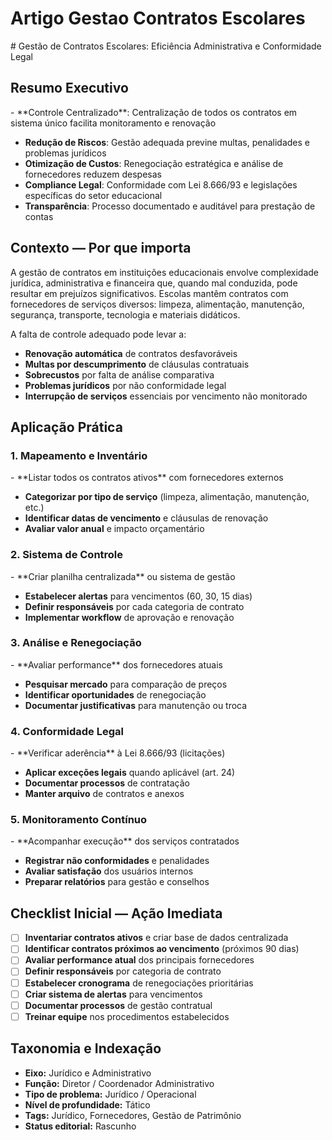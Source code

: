 # Artigo Gestao Contratos Escolares

﻿# Gestão de Contratos Escolares: Eficiência Administrativa e Conformidade Legal

<!-- METADADOS DE CLASSIFICACAO -->
<!-- 
Eixo Tematico: governanca
Subcategoria: GOV-COM
Funcao Alvo: COORDENADOR
Tipo de Conteudo: ART
Nivel de Profundidade: OPE
Status Editorial: Rascunho
Codigo de Indexacao: GOV-COM-COORDENADOR-ART-OPE-IDE
Palavras-chave: compliance, riscos
Data de Classificacao: 2025-09-18 12:13:53
-->
## Resumo Executivo

<!-- METADADOS DE CLASSIFICACAO -->
<!-- 
Eixo Tematico: governanca
Subcategoria: GOV-COM
Funcao Alvo: COORDENADOR
Tipo de Conteudo: ART
Nivel de Profundidade: OPE
Status Editorial: Rascunho
Codigo de Indexacao: GOV-COM-COORDENADOR-ART-OPE-IDE
Palavras-chave: compliance, riscos
Data de Classificacao: 2025-09-18 12:13:53
-->- **Controle Centralizado**: Centralização de todos os contratos em sistema único facilita monitoramento e renovação
- **Redução de Riscos**: Gestão adequada previne multas, penalidades e problemas jurídicos
- **Otimização de Custos**: Renegociação estratégica e análise de fornecedores reduzem despesas
- **Compliance Legal**: Conformidade com Lei 8.666/93 e legislações específicas do setor educacional
- **Transparência**: Processo documentado e auditável para prestação de contas

## Contexto — Por que importa

<!-- METADADOS DE CLASSIFICACAO -->
<!-- 
Eixo Tematico: governanca
Subcategoria: GOV-COM
Funcao Alvo: COORDENADOR
Tipo de Conteudo: ART
Nivel de Profundidade: OPE
Status Editorial: Rascunho
Codigo de Indexacao: GOV-COM-COORDENADOR-ART-OPE-IDE
Palavras-chave: compliance, riscos
Data de Classificacao: 2025-09-18 12:13:53
-->
A gestão de contratos em instituições educacionais envolve complexidade jurídica, administrativa e financeira que, quando mal conduzida, pode resultar em prejuízos significativos. Escolas mantêm contratos com fornecedores de serviços diversos: limpeza, alimentação, manutenção, segurança, transporte, tecnologia e materiais didáticos.

A falta de controle adequado pode levar a:
- **Renovação automática** de contratos desfavoráveis
- **Multas por descumprimento** de cláusulas contratuais
- **Sobrecustos** por falta de análise comparativa
- **Problemas jurídicos** por não conformidade legal
- **Interrupção de serviços** essenciais por vencimento não monitorado

## Aplicação Prática

<!-- METADADOS DE CLASSIFICACAO -->
<!-- 
Eixo Tematico: governanca
Subcategoria: GOV-COM
Funcao Alvo: COORDENADOR
Tipo de Conteudo: ART
Nivel de Profundidade: OPE
Status Editorial: Rascunho
Codigo de Indexacao: GOV-COM-COORDENADOR-ART-OPE-IDE
Palavras-chave: compliance, riscos
Data de Classificacao: 2025-09-18 12:13:53
-->
### 1. Mapeamento e Inventário

<!-- METADADOS DE CLASSIFICACAO -->
<!-- 
Eixo Tematico: governanca
Subcategoria: GOV-COM
Funcao Alvo: COORDENADOR
Tipo de Conteudo: ART
Nivel de Profundidade: OPE
Status Editorial: Rascunho
Codigo de Indexacao: GOV-COM-COORDENADOR-ART-OPE-IDE
Palavras-chave: compliance, riscos
Data de Classificacao: 2025-09-18 12:13:53
-->- **Listar todos os contratos ativos** com fornecedores externos
- **Categorizar por tipo de serviço** (limpeza, alimentação, manutenção, etc.)
- **Identificar datas de vencimento** e cláusulas de renovação
- **Avaliar valor anual** e impacto orçamentário

### 2. Sistema de Controle

<!-- METADADOS DE CLASSIFICACAO -->
<!-- 
Eixo Tematico: governanca
Subcategoria: GOV-COM
Funcao Alvo: COORDENADOR
Tipo de Conteudo: ART
Nivel de Profundidade: OPE
Status Editorial: Rascunho
Codigo de Indexacao: GOV-COM-COORDENADOR-ART-OPE-IDE
Palavras-chave: compliance, riscos
Data de Classificacao: 2025-09-18 12:13:53
-->- **Criar planilha centralizada** ou sistema de gestão
- **Estabelecer alertas** para vencimentos (60, 30, 15 dias)
- **Definir responsáveis** por cada categoria de contrato
- **Implementar workflow** de aprovação e renovação

### 3. Análise e Renegociação

<!-- METADADOS DE CLASSIFICACAO -->
<!-- 
Eixo Tematico: governanca
Subcategoria: GOV-COM
Funcao Alvo: COORDENADOR
Tipo de Conteudo: ART
Nivel de Profundidade: OPE
Status Editorial: Rascunho
Codigo de Indexacao: GOV-COM-COORDENADOR-ART-OPE-IDE
Palavras-chave: compliance, riscos
Data de Classificacao: 2025-09-18 12:13:53
-->- **Avaliar performance** dos fornecedores atuais
- **Pesquisar mercado** para comparação de preços
- **Identificar oportunidades** de renegociação
- **Documentar justificativas** para manutenção ou troca

### 4. Conformidade Legal

<!-- METADADOS DE CLASSIFICACAO -->
<!-- 
Eixo Tematico: governanca
Subcategoria: GOV-COM
Funcao Alvo: COORDENADOR
Tipo de Conteudo: ART
Nivel de Profundidade: OPE
Status Editorial: Rascunho
Codigo de Indexacao: GOV-COM-COORDENADOR-ART-OPE-IDE
Palavras-chave: compliance, riscos
Data de Classificacao: 2025-09-18 12:13:53
-->- **Verificar aderência** à Lei 8.666/93 (licitações)
- **Aplicar exceções legais** quando aplicável (art. 24)
- **Documentar processos** de contratação
- **Manter arquivo** de contratos e anexos

### 5. Monitoramento Contínuo

<!-- METADADOS DE CLASSIFICACAO -->
<!-- 
Eixo Tematico: governanca
Subcategoria: GOV-COM
Funcao Alvo: COORDENADOR
Tipo de Conteudo: ART
Nivel de Profundidade: OPE
Status Editorial: Rascunho
Codigo de Indexacao: GOV-COM-COORDENADOR-ART-OPE-IDE
Palavras-chave: compliance, riscos
Data de Classificacao: 2025-09-18 12:13:53
-->- **Acompanhar execução** dos serviços contratados
- **Registrar não conformidades** e penalidades
- **Avaliar satisfação** dos usuários internos
- **Preparar relatórios** para gestão e conselhos

## Checklist Inicial — Ação Imediata

<!-- METADADOS DE CLASSIFICACAO -->
<!-- 
Eixo Tematico: governanca
Subcategoria: GOV-COM
Funcao Alvo: COORDENADOR
Tipo de Conteudo: ART
Nivel de Profundidade: OPE
Status Editorial: Rascunho
Codigo de Indexacao: GOV-COM-COORDENADOR-ART-OPE-IDE
Palavras-chave: compliance, riscos
Data de Classificacao: 2025-09-18 12:13:53
-->
- [ ] **Inventariar contratos ativos** e criar base de dados centralizada
- [ ] **Identificar contratos próximos ao vencimento** (próximos 90 dias)
- [ ] **Avaliar performance atual** dos principais fornecedores
- [ ] **Definir responsáveis** por categoria de contrato
- [ ] **Estabelecer cronograma** de renegociações prioritárias
- [ ] **Criar sistema de alertas** para vencimentos
- [ ] **Documentar processos** de gestão contratual
- [ ] **Treinar equipe** nos procedimentos estabelecidos

## Taxonomia e Indexação

<!-- METADADOS DE CLASSIFICACAO -->
<!-- 
Eixo Tematico: governanca
Subcategoria: GOV-COM
Funcao Alvo: COORDENADOR
Tipo de Conteudo: ART
Nivel de Profundidade: OPE
Status Editorial: Rascunho
Codigo de Indexacao: GOV-COM-COORDENADOR-ART-OPE-IDE
Palavras-chave: compliance, riscos
Data de Classificacao: 2025-09-18 12:13:53
-->
- **Eixo:** Jurídico e Administrativo
- **Função:** Diretor / Coordenador Administrativo
- **Tipo de problema:** Jurídico / Operacional
- **Nível de profundidade:** Tático
- **Tags:** Jurídico, Fornecedores, Gestão de Patrimônio
- **Status editorial:** Rascunho

